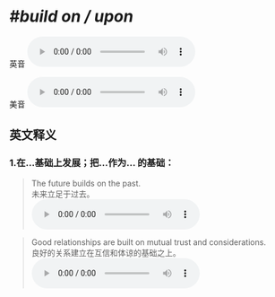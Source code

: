 # ***\#build on / upon*** 
英音
<audio src="./media/build on1_AAC.aac" controls="controls"></audio>

美音
<audio src="./media/build on2_AAC.aac" controls="controls"></audio>



  

英文释义
---
### 1.**在…基础上发展；把…作为… 的基础：**  

 > The future builds on the past.  
 > 未来立足于过去。    
<audio src="./media/6-build.aac" controls="controls"></audio>

 > Good relationships are built on mutual trust and considerations.   
 > 良好的关系建立在互信和体谅的基础之上。    
<audio src="./media/7-build.aac" controls="controls"></audio>


